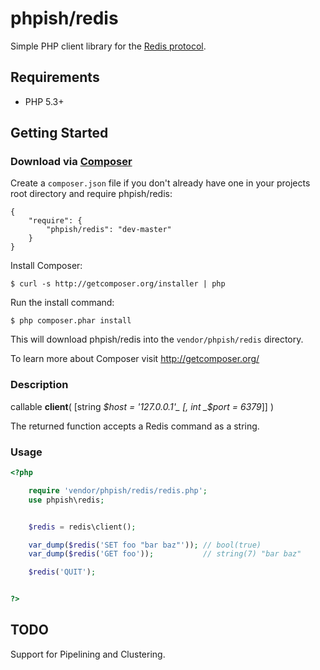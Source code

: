 # phpish/redis

Simple PHP client library for the [Redis protocol](http://redis.io/topics/protocol).


## Requirements

* PHP 5.3+


## Getting Started

### Download via [Composer](http://getcomposer.org/)

Create a `composer.json` file if you don't already have one in your projects root directory and require phpish/redis:

```
{
	"require": {
		"phpish/redis": "dev-master"
	}
}
```

Install Composer:
```
$ curl -s http://getcomposer.org/installer | php
```

Run the install command:
```
$ php composer.phar install
```

This will download phpish/redis into the `vendor/phpish/redis` directory.

To learn more about Composer visit http://getcomposer.org/


### Description

callable __client__( [string _$host = '127.0.0.1'_ [, int _$port = 6379_]] )

The returned function accepts a Redis command as a string.


### Usage

```php
<?php

	require 'vendor/phpish/redis/redis.php';
	use phpish\redis;


	$redis = redis\client();

	var_dump($redis('SET foo "bar baz"')); // bool(true)
	var_dump($redis('GET foo'));           // string(7) "bar baz"

	$redis('QUIT');


?>
```

## TODO
Support for Pipelining and Clustering.